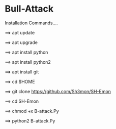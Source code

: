 # Bull-Attack

Installation Commands....

==> apt update


==> apt upgrade


==> apt install python


==> apt install python2


==> apt install git


==> cd $HOME


==> git clone https://github.com/Sh3mon/SH-Emon


==> cd SH-Emon 


==> chmod +x B-attack.Py


==> python2 B-attack.Py
